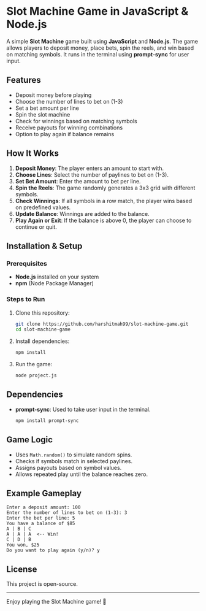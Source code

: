 # Slot Machine Game in JavaScript & Node.js

A simple **Slot Machine** game built using **JavaScript** and **Node.js**. The game allows players to deposit money, place bets, spin the reels, and win based on matching symbols. It runs in the terminal using **prompt-sync** for user input.

## Features
- Deposit money before playing
- Choose the number of lines to bet on (1-3)
- Set a bet amount per line
- Spin the slot machine
- Check for winnings based on matching symbols
- Receive payouts for winning combinations
- Option to play again if balance remains

## How It Works
1. **Deposit Money**: The player enters an amount to start with.
2. **Choose Lines**: Select the number of paylines to bet on (1-3).
3. **Set Bet Amount**: Enter the amount to bet per line.
4. **Spin the Reels**: The game randomly generates a 3x3 grid with different symbols.
5. **Check Winnings**: If all symbols in a row match, the player wins based on predefined values.
6. **Update Balance**: Winnings are added to the balance.
7. **Play Again or Exit**: If the balance is above 0, the player can choose to continue or quit.

## Installation & Setup
### Prerequisites
- **Node.js** installed on your system
- **npm** (Node Package Manager)

### Steps to Run
1. Clone this repository:
   ```sh
   git clone https://github.com/harshitmah99/slot-machine-game.git
   cd slot-machine-game
   ```
2. Install dependencies:
   ```sh
   npm install
   ```
3. Run the game:
   ```sh
   node project.js
   ```

## Dependencies
- **prompt-sync**: Used to take user input in the terminal.
  ```sh
  npm install prompt-sync
  ```

## Game Logic
- Uses `Math.random()` to simulate random spins.
- Checks if symbols match in selected paylines.
- Assigns payouts based on symbol values.
- Allows repeated play until the balance reaches zero.

## Example Gameplay
```
Enter a deposit amount: 100
Enter the number of lines to bet on (1-3): 3
Enter the bet per line: 5
You have a balance of $85
A | B | C
A | A | A  <-- Win!
C | D | B
You won, $25
Do you want to play again (y/n)? y
```

## License
This project is open-source.

---

Enjoy playing the Slot Machine game! 🎰

